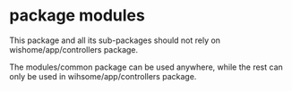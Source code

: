 # package modules

This package and all its sub-packages should not rely on wishome/app/controllers package.

The modules/common package can be used anywhere, while the rest can only be used in wihsome/app/controllers package.

